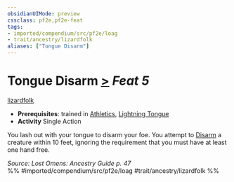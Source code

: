 ```yaml
---
obsidianUIMode: preview
cssclass: pf2e,pf2e-feat
tags:
- imported/compendium/src/pf2e/loag
- trait/ancestry/lizardfolk
aliases: ["Tongue Disarm"]
---
```

# Tongue Disarm  [>](chapter-9-playing-the-game.md#Actions "Single Action") *Feat 5*  
[lizardfolk](lizardfolk-b1.md)  

- **Prerequisites**: trained in [Athletics](../skills.md#Athletics), [Lightning Tongue](lightning-tongue-loag.md)
- **Activity** Single Action

You lash out with your tongue to disarm your foe. You attempt to [Disarm](rules/actions/disarm.md) a creature within 10 feet, ignoring the requirement that you must have at least one hand free.

*Source: Lost Omens: Ancestry Guide p. 47*  
%% #imported/compendium/src/pf2e/loag #trait/ancestry/lizardfolk %%